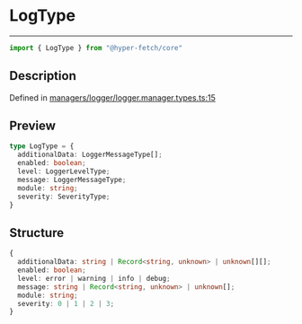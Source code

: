 

# LogType

<div class="api-docs__separator" data-reactroot="">

---

</div><div class="api-docs__import" data-reactroot="">

```ts
import { LogType } from "@hyper-fetch/core"
```

</div><div class="api-docs__section">

## Description

</div><div class="api-docs__description"><span class="api-docs__do-not-parse">



</span></div><p class="api-docs__definition">

Defined in [managers/logger/logger.manager.types.ts:15](https://github.com/BetterTyped/hyper-fetch/blob/2ce105c7/packages/core/src/managers/logger/logger.manager.types.ts#L15)

</p><div class="api-docs__section">

## Preview

</div><div class="api-docs__preview type">

```ts
type LogType = {
  additionalData: LoggerMessageType[]; 
  enabled: boolean; 
  level: LoggerLevelType; 
  message: LoggerMessageType; 
  module: string; 
  severity: SeverityType; 
}
```

</div><div class="api-docs__section">

## Structure

</div><div class="api-docs__returns">

```ts
{
  additionalData: string | Record<string, unknown> | unknown[][];
  enabled: boolean;
  level: error | warning | info | debug;
  message: string | Record<string, unknown> | unknown[];
  module: string;
  severity: 0 | 1 | 2 | 3;
}
```

</div>